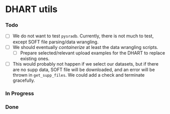 # DHART utils

### Todo

- [ ] We do not want to test `pysradb`. Currently, there is not much to test, except SOFT file parsing/data wrangling. 
- [ ] We should eventually _containerize_ at least the data wrangling scripts.
  - [ ] Prepare selected/relevant upload examples for the DHART to replace existing ones.
  
- [ ] This would probably not happen if we select our datasets, but if there are no supp data, SOFT file will be downloaded, and
an error will be thrown in `get_supp_files`. We could add a check and terminate gracefully.

### In Progress

### Done

